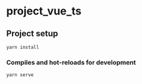 # project_vue_ts

## Project setup
```
yarn install
```

### Compiles and hot-reloads for development
```
yarn serve
```



